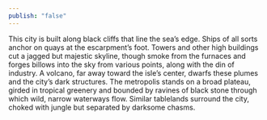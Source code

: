 ```yaml
---
publish: "false"
---
```

This city is built along black cliffs that line the sea’s edge. Ships of all sorts anchor on quays at the escarpment’s foot. Towers and other high buildings cut a jagged but majestic skyline, though smoke from the furnaces and forges billows into the sky from various points, along with the din of industry. A volcano, far away toward the isle’s center, dwarfs these plumes and the city’s dark structures. The metropolis stands on a broad plateau, girded in tropical greenery and bounded by ravines of black stone through which wild, narrow waterways flow. Similar tablelands surround the city, choked with jungle but separated by darksome chasms.
